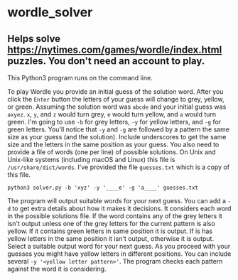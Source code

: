 # wordle_solver
## Helps solve https://nytimes.com/games/wordle/index.html puzzles. You don't need an account to play.

This Python3 program runs on the command line.

To play Wordle you provide an initial guess of the solution word. After you click the `Enter` button the letters of your guess will change to grey, yellow, or green. Assuming the solution word was `abcde` and your initial guess was `axyez`. `x`, `y`, and `z` would turn grey, `e` would turn yellow, and `a` would turn green. I'm going to use `-b` for grey letters, `-y` for yellow letters, and `-g` for green letters. You'll notice that `-y` and `-g` are followed by a pattern the same size as your guess (and the solution). Include underscores to get the same size and the letters in the same position as your guess. You also need to provide a file of words (one per line) of possible solutions. On Unix and Unix-like systems (including macOS and Linux) this file is `/usr/share/dict/words`. I've provided the file `guesses.txt` which is a copy of this file.
```
python3 solver.py -b 'xyz' -y '____e' -g 'a____' guesses.txt
```
The program will output suitable words for your next guess. You can add a `-d` to get extra details about how it makes it decisions. It considers each word in the possible solutions file. If the word contains any of the grey letters it isn't output unless one of the grey letters for the current pattern is also yellow. If it contains green letters in same position it is output. If is has yellow letters in the same position it isn't output, otherwise it is output. Select a suitable output word for your next guess.
As you proceed with your guesses you might have yellow letters in different positions. You can include several `-y '<yellow letter pattern>'`. The program checks each pattern against the word it is considering.
